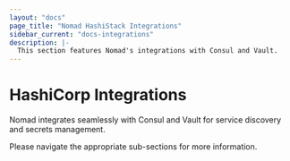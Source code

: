 ```yaml
---
layout: "docs"
page_title: "Nomad HashiStack Integrations"
sidebar_current: "docs-integrations"
description: |-
  This section features Nomad's integrations with Consul and Vault.
---
```


# HashiCorp Integrations

Nomad integrates seamlessly with Consul and Vault for service discovery and
secrets management.

Please navigate the appropriate sub-sections for more information.
